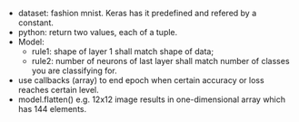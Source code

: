 * dataset: fashion mnist. Keras has it predefined and refered by a constant.
* python: return two values, each of a tuple.
* Model: 
  * rule1: shape of layer 1 shall match shape of data;
  * rule2: number of neurons of last layer shall match number of classes you are classifying for.
* use callbacks (array) to end epoch when certain accuracy or loss reaches certain level.
* model.flatten() e.g. 12x12 image results in one-dimensional array which has 144 elements.
